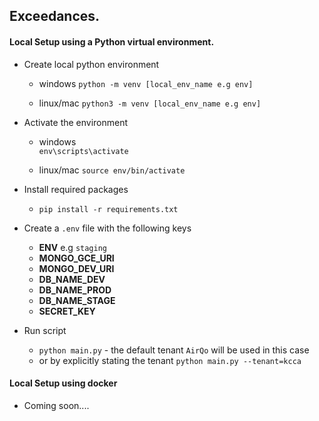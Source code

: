 ## Exceedances.

#### Local Setup using a Python virtual environment.
* Create local python environment
    * windows
	`python -m venv [local_env_name e.g env]`

    * linux/mac
	`python3 -m venv [local_env_name e.g env]`

* Activate the environment
    * windows  
	  `env\scripts\activate`

	* linux/mac
	  `source env/bin/activate`


* Install required packages
     * `pip install -r requirements.txt`

* Create a `.env` file with the following keys
    * **ENV** e.g `staging`
    * **MONGO_GCE_URI**
    * **MONGO_DEV_URI**
    * **DB_NAME_DEV**
    * **DB_NAME_PROD**
    * **DB_NAME_STAGE**
    * **SECRET_KEY**

* Run script
    * `python main.py` -  the default tenant `AirQo` will be used in this case
    * or by explicitly stating the tenant `python main.py --tenant=kcca`

#### Local Setup using docker
* Coming soon....
